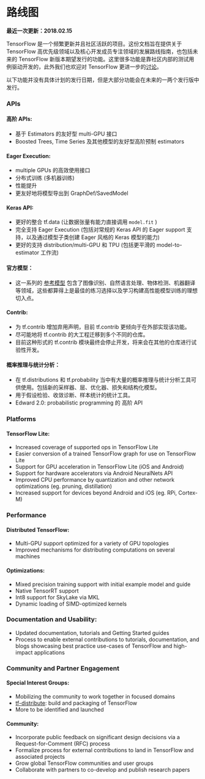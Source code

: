 # 路线图
**最近一次更新：2018.02.15**

TensorFlow 是一个频繁更新并且社区活跃的项目。这份文档旨在提供关于 TensorFlow 高优先级领域以及核心开发成员专注领域的发展路线指南，也包括未来的 TensorFlow 新版本期望发行的功能。这里很多功能是靠社区内部的测试用例驱动开发的，此外我们也欢迎对 TensorFlow 更进一步的[讨论](https://github.com/tensorflow/tensorflow/blob/master/CONTRIBUTING.md)。

以下功能并没有具体计划的发行日期，但是大部分功能会在未来的一两个发行版中发行。

### APIs
#### 高阶 APIs:
* 基于 Estimators 的友好型 multi-GPU 接口
* Boosted Trees, Time Series 及其他模型的友好型高阶预制 estimators

#### Eager Execution:
* multiple GPUs 的高效使用接口
* 分布式训练 (多机器训练)
* 性能提升
* 更友好地将模型导出到 GraphDef/SavedModel 

#### Keras API:
* 更好的整合 tf.data (让数据张量有能力直接调用 `model.fit` )
* 完全支持 Eager Execution (包括对常规的 Keras API 的 Eager support 支持，以及通过模型子类创建 Eager 风格的 Keras 模型的能力)
* 更好的支持 distribution/multi-GPU 和 TPU (包括更平滑的 model-to-estimator 工作流)

#### 官方模型：
* 这一系列的
[参考模型](https://github.com/tensorflow/models/tree/master/official)
包含了图像识别、自然语言处理、物体检测、机器翻译等领域，这些都算得上是最佳的练习选择以及学习构建高性能模型训练的理想切入点。

#### Contrib:
* 为 tf.contrib 增加弃用声明，目前 tf.contrib 更倾向于在外部实现该功能。
* 尽可能地将 tf.contrib 的大工程迁移到多个不同的仓库。
* 目前这种形式的 tf.contrib 模块最终会停止开发，将来会在其他的仓库进行试验性开发。


#### 概率推理与统计分析：
* 在 tf.distributions 和 tf.probability 当中有大量的概率推理与统计分析工具可供使用。包括新的采样器、层、优化器、损失和结构化模型。
* 用于假设检验、收敛诊断、样本统计的统计工具。
* Edward 2.0: probabilistic programming 的 高阶 API

### Platforms
#### TensorFlow Lite:
* Increased coverage of supported ops in TensorFlow Lite
* Easier conversion of a trained TensorFlow graph for use on TensorFlow Lite
* Support for GPU acceleration in TensorFlow Lite (iOS and Android)
* Support for hardware accelerators via Android NeuralNets API 
* Improved CPU performance by quantization and other network optimizations (eg. pruning, distillation)
* Increased support for devices beyond Android and iOS (eg. RPi, Cortex-M)

### Performance
#### Distributed TensorFlow:
* Multi-GPU support optimized for a variety of GPU topologies
* Improved mechanisms for distributing computations on several machines

#### Optimizations:
* Mixed precision training support with initial example model and guide
* Native TensorRT support
* Int8 support for SkyLake via MKL
* Dynamic loading of SIMD-optimized kernels

### Documentation and Usability:
* Updated documentation, tutorials and Getting Started guides
* Process to enable external contributions to tutorials, documentation, and blogs showcasing best practice use-cases of TensorFlow and high-impact applications

### Community and Partner Engagement
#### Special Interest Groups: 
* Mobilizing the community to work together in focused domains
* [tf-distribute](https://groups.google.com/a/tensorflow.org/forum/#!forum/tf-distribute): build and packaging of TensorFlow
* More to be identified and launched

#### Community:
* Incorporate public feedback on significant design decisions via a Request-for-Comment (RFC) process
* Formalize process for external contributions to land in TensorFlow and associated projects 
* Grow global TensorFlow communities and user groups
* Collaborate with partners to co-develop and publish research papers
